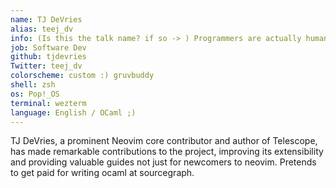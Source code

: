 ```yaml
---
name: TJ DeVries
alias: teej_dv
info: (Is this the talk name? if so -> ) Programmers are actually humans
job: Software Dev
github: tjdevries
Twitter: teej_dv
colorscheme: custom :) gruvbuddy
shell: zsh
os: Pop!_OS
terminal: wezterm
language: English / OCaml ;)
---
```


TJ DeVries, a prominent Neovim core contributor and author of Telescope,
has made remarkable contributions to the project, improving its
extensibility and providing valuable guides not just for newcomers to
neovim. Pretends to get paid for writing ocaml at sourcegraph.
